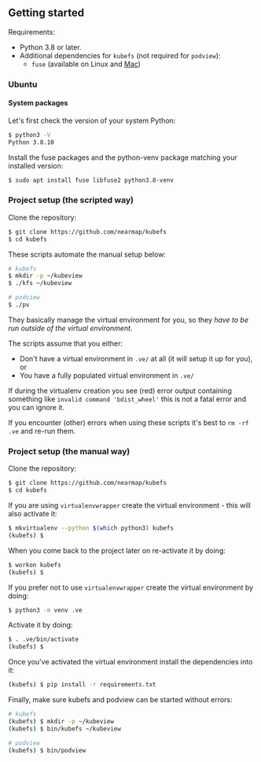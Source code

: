 ## Getting started

Requirements:
​
* Python 3.8 or later.
* Additional dependencies for `kubefs` (not required for `podview`):
  * `fuse` (available on Linux and [Mac](https://osxfuse.github.io/))


### Ubuntu


#### System packages

Let's first check the version of your system Python:

```bash
$ python3 -V
Python 3.8.10
```

Install the fuse packages and the python-venv package matching your installed
version:

```bash
$ sudo apt install fuse libfuse2 python3.8-venv
```


### Project setup (the scripted way)

Clone the repository:

```bash
$ git clone https://github.com/nearmap/kubefs
$ cd kubefs
```

These scripts automate the manual setup below:

```bash
# kubefs
$ mkdir -p ~/kubeview
$ ./kfs ~/kubeview

# podview
$ ./pv
```

They basically manage the virtual environment for you, so they *have to be run
outside of the virtual environment*.

The scripts assume that you either:
- Don't have a virtual environment in `.ve/` at all (it will setup it up for
  you), or
- You have a fully populated virtual environment in `.ve/`

If during the virtualenv creation you see (red) error output containing
something like `invalid command 'bdist_wheel'` this is not a fatal error and you
can ignore it.

If you encounter (other) errors when using these scripts it's best to `rm -rf
.ve` and re-run them.


### Project setup (the manual way)

Clone the repository:

```bash
$ git clone https://github.com/nearmap/kubefs
$ cd kubefs
```

If you are using `virtualenvwrapper` create the virtual environment - this will
also activate it:

```bash
$ mkvirtualenv --python $(which python3) kubefs
(kubefs) $
```

When you come back to the project later on re-activate it by doing:

```bash
$ workon kubefs
(kubefs) $
```

If you prefer not to use `virtualenvwrapper` create the virtual environment by
doing:

```bash
$ python3 -m venv .ve
```

Activate it by doing:

```bash
$ . .ve/bin/activate
(kubefs) $
```

Once you've activated the virtual environment install the dependencies into it:

```bash
(kubefs) $ pip install -r requirements.txt
```

Finally, make sure kubefs and podview can be started without errors:

```bash
# kubefs
(kubefs) $ mkdir -p ~/kubeview
(kubefs) $ bin/kubefs ~/kubeview

# podview
(kubefs) $ bin/podview
```

